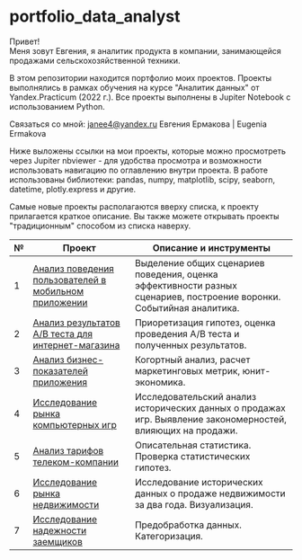 # portfolio_data_analyst
Привет!  
Меня зовут Евгения, я аналитик продукта в компании, занимающейся продажами сельскохозяйственной техники.  

В этом репозитории находится портфолио моих проектов. Проекты выполнялись в рамках обучения на курсе "Аналитик данных" от Yandex.Practicum (2022 г.). Все проекты выполнены в Jupiter Notebook с использованием Python.  

Связаться со мной: janee4@yandex.ru
Евгения Ермакова | Eugenia Ermakova

Ниже выложены ссылки на мои проекты, которые можно просмотреть через Jupiter nbviewer - для удобства просмотра и возможности использовать навигацию по оглавлению внутри проекта. В работе использованы библиотеки: pandas, numpy, matplotlib, scipy, seaborn, datetime, plotly.express и другие.

Самые новые проекты располагаются вверху списка, к проекту прилагается краткое описание. Вы также можете открывать проекты "традиционным" способом из списка наверху.


|№  |Проект             |Описание и инструменты                                    |
|---|-------------------|----------------------------------------------------------|
|1  |[Анализ поведения пользователей в мобильном приложении](https://nbviewer.org/github/EvgeniyaErmakova/portfolio_data_analyst/blob/main/Ermakova_E_Final_project_portfolio.ipynb)|Выделение общих сценариев поведения, оценка эффективности разных сценариев, построение воронки. Событийная аналитика.|
|2  |[Анализ результатов A/B теста для интернет-магазина](https://nbviewer.org/github/EvgeniyaErmakova/portfolio_data_analyst/blob/main/Ermakova_E_AB_test_online_shop_portfolio.ipynb)|Приоретизация гипотез, оценка проведения A/B теста и полученных результатов.|
|3 |[Анализ бизнес-показателей приложения](https://nbviewer.org/github/EvgeniyaErmakova/portfolio_data_analyst/blob/main/Ermakova_E_marketing_research_of_application_portfolio.ipynb)|Когортный анализ, расчет маркетинговых метрик, юнит-экономика.|
|4  |[Исследование рынка компьютерных игр](https://nbviewer.org/github/EvgeniyaErmakova/portfolio_data_analyst/blob/main/Consolidated_project_module_1_games_sales_planning_Ermakova_E_portfolio.ipynb)|Исследовательский анализ исторических данных о продажах игр. Выявление закономерностей, влияющих на продажи.|
|5  |[Анализ тарифов телеком-компании](https://nbviewer.org/github/EvgeniyaErmakova/portfolio_data_analyst/blob/main/Ermakova_E_tariff_research_portfolio.ipynb)|Описательная статистика. Проверка статистических гипотез.|
|6  |[Исследование рынка недвижимости](https://nbviewer.org/github/EvgeniyaErmakova/portfolio_data_analyst/blob/main/Ermakova_E_real_estate_exploration_portfolio.ipynb)|Исследование исторических данных о продаже недвижимости за два года. Визуализация.|
|7  |[Исследование надежности заемщиков](https://nbviewer.org/github/EvgeniyaErmakova/portfolio_data_analyst/blob/main/Ermakova_E_Investigation_of_borrowers_reliability_portfolio.ipynb)|Предобработка данных. Категоризация.|
